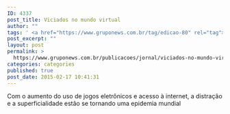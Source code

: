 ```yaml
---
ID: 4337
post_title: Viciados no mundo virtual
author: ""
tags: ' <a href="https://www.gruponews.com.br/tag/edicao-80" rel="tag">edicao-80</a>'
post_excerpt: ""
layout: post
permalink: >
  https://www.gruponews.com.br/publicacoes/jornal/viciados-no-mundo-virtual
categories: categories
published: true
post_date: 2015-02-17 10:41:31
---
```

Com o aumento do uso de jogos eletrônicos e acesso à internet, a distração e a superficialidade estão se tornando uma epidemia mundial